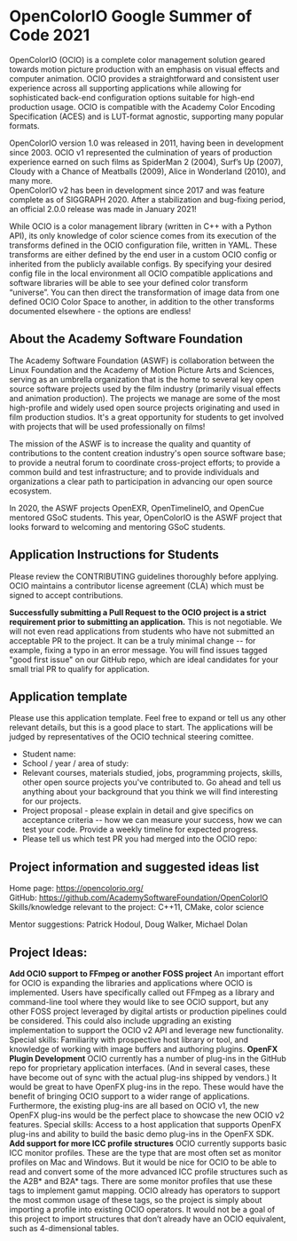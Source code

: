 <!-- SPDX-License-Identifier: CC-BY-4.0 -->
<!-- Copyright Contributors to the OpenColorIO Project. -->

# OpenColorIO Google Summer of Code 2021

OpenColorIO (OCIO) is a complete color management solution geared towards
motion picture production with an emphasis on visual effects and computer 
animation. OCIO provides a straightforward and consistent user experience
across all supporting applications while allowing for sophisticated back-end
configuration options suitable for high-end production usage. OCIO is compatible
with the Academy Color Encoding Specification (ACES) and is LUT-format agnostic,
supporting many popular formats.

OpenColorIO version 1.0 was released in 2011, having been in development since
2003. OCIO v1 represented the culmination of years of production experience
earned on such films as SpiderMan 2 (2004), Surf’s Up (2007), Cloudy with a
Chance of Meatballs (2009), Alice in Wonderland (2010), and many more.  
OpenColorIO v2 has been in development since 2017 and was feature complete as of
SIGGRAPH 2020. After a stabilization and bug-fixing period, an official 2.0.0 
release was made in January 2021! 

While OCIO is a color management library (written in C++ with a Python API), 
its only knowledge of color science comes from its execution of the transforms 
defined in the OCIO configuration file, written in YAML. These transforms are 
either defined by the end user in a custom OCIO config or inherited from the 
publicly available configs.  By specifying your desired config file in the local 
environment all OCIO compatible applications and software libraries will be able 
to see your defined color transform “universe”. You can then direct the 
transformation of image data from one defined OCIO Color Space to another, in 
addition to the other transforms documented elsewhere - the options are endless!

## About the Academy Software Foundation

The Academy Software Foundation (ASWF) is collaboration between the Linux
Foundation and the Academy of Motion Picture Arts and Sciences, serving as
an umbrella organization that is the home to several key open source
software projects used by the film industry (primarily visual effects and
animation production). The projects we manage are some of the most
high-profile and widely used open source projects originating and used in
film production studios. It's a great opportunity for students to get
involved with projects that will be used professionally on films!

The mission of the ASWF is to increase the quality and quantity of
contributions to the content creation industry's open source software base;
to provide a neutral forum to coordinate cross-project efforts; to provide a
common build and test infrastructure; and to provide individuals and
organizations a clear path to participation in advancing our open source
ecosystem.

In 2020, the ASWF projects OpenEXR, OpenTimelineIO, and OpenCue mentored 
GSoC students. This year, OpenColorIO is the ASWF project that looks forward 
to welcoming and mentoring GSoC students.

## Application Instructions for Students

Please review the CONTRIBUTING guidelines thoroughly before applying. OCIO 
maintains a contributor license agreement (CLA) which must be signed to 
accept contributions.

**Successfully submitting a Pull Request to the OCIO project is a strict**
**requirement prior to submitting an application.**
This is not negotiable. We will not even read applications from students who 
have not submitted an acceptable PR to the project. It can be a truly minimal 
change -- for example, fixing a typo in an error message. You will find issues 
tagged "good first issue" on our GitHub repo, which are ideal candidates for 
your small trial PR to qualify for application.

## Application template

Please use this application template. Feel free to expand or tell us any other
relevant details, but this is a good place to start. The applications will be 
judged by representatives of the OCIO technical steering comittee.

* Student name:
* School / year / area of study:
* Relevant courses, materials studied, jobs, programming projects, skills, other 
open source projects you've contributed to. Go ahead and tell us anything about 
your background that you think we will find interesting for our projects.
* Project proposal - please explain in detail and give specifics on acceptance 
criteria -- how we can measure your success, how we can test your code. Provide 
a weekly timeline for expected progress.
* Please tell us which test PR you had merged into the OCIO repo:

## Project information and suggested ideas list

Home page:  https://opencolorio.org/ <br>
GitHub:     https://github.com/AcademySoftwareFoundation/OpenColorIO <br>
Skills/knowledge relevant to the project: C++11, CMake, color science

Mentor suggestions: Patrick Hodoul, Doug Walker, Michael Dolan

## Project Ideas:

**Add OCIO support to FFmpeg or another FOSS project**
An important effort for OCIO is expanding the libraries and applications where
OCIO is implemented. Users have specifically called out FFmpeg as a library and
command-line tool where they would like to see OCIO support, but any other FOSS 
project leveraged by digital artists or production pipelines could be considered. 
This could also include upgrading an existing implementation to support the OCIO 
v2 API and leverage new functionality.
Special skills: Familiarity with prospective host library or tool, and knowledge 
of working with image buffers and authoring plugins.
**OpenFX Plugin Development**
OCIO currently has a number of plug-ins in the GitHub repo for proprietary 
application interfaces. (And in several cases, these have become out of sync 
with the actual plug-ins shipped by vendors.) It would be great to have OpenFX 
plug-ins in the repo. These would have the benefit of bringing OCIO support to 
a wider range of applications. Furthermore, the existing plug-ins are all based 
on OCIO v1, the new OpenFX plug-ins would be the perfect place to showcase the 
new OCIO v2 features.
Special skills: Access to a host application that supports OpenFX plug-ins and 
ability to build the basic demo plug-ins in the OpenFX SDK.
**Add support for more ICC profile structures**
OCIO currently supports basic ICC monitor profiles.  These are the type that 
are most often set as monitor profiles on Mac and Windows.  But it would be nice 
for OCIO to be able to read and convert some of the more advanced ICC profile 
structures such as the A2B* and B2A* tags.  There are some monitor profiles that
use these tags to implement gamut mapping. OCIO already has operators to support
the most common usage of these tags, so the project is simply about importing a
profile into existing OCIO operators. It would not be a goal of this project to 
import structures that don’t already have an OCIO equivalent, such as 
4-dimensional tables.